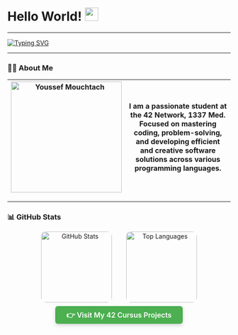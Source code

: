 # Hello World! <img src="https://raw.githubusercontent.com/MartinHeinz/MartinHeinz/master/wave.gif" width="30" alt="wave" />

---

<a href="https://git.io/typing-svg">
  <img src="https://readme-typing-svg.demolab.com?font=Fira+Code&size=24&pause=1000&width=480&lines=Welcome+to+my+GitHub;I'm+Youssef+Mouchtach;Student+at+Coding+School+1337" alt="Typing SVG" />
</a>

---

### 👨‍💻 About Me  

| <img src="https://github.com/mouchtach/mouchtach/my.png" width="250" alt="Youssef Mouchtach" /> | I am a passionate student at the 42 Network, 1337 Med. Focused on mastering coding, problem-solving, and developing efficient and creative software solutions across various programming languages. |
|---|---|

---

### 📊 GitHub Stats  

<div align="center" style="display: flex; gap: 2rem; justify-content: center; flex-wrap: wrap;">
  <a href="https://github.com/mouchtach" target="_blank" rel="noopener noreferrer">
    <img 
      src="https://github-readme-stats.vercel.app/api?username=mouchtach&count_private=false&hide=stars&show_icons=true&theme=holi&line_height=27" 
      alt="GitHub Stats" 
      height="160"
      style="border-radius: 10px; transition: transform 0.3s ease, box-shadow 0.3s ease;"
      onmouseover="this.style.transform='scale(1.05)'; this.style.boxShadow='0 12px 20px rgba(0,0,0,0.12)'"
      onmouseout="this.style.transform='scale(1)'; this.style.boxShadow='none'"
    />
  </a>

  <a href="https://github.com/mouchtach" target="_blank" rel="noopener noreferrer">
    <img 
      src="https://github-readme-stats.vercel.app/api/top-langs/?username=mouchtach&hide=ASP.NET,jupyter%20notebook&theme=holi&hide_langs_below=1" 
      alt="Top Languages" 
      height="160"
      style="border-radius: 10px; transition: transform 0.3s ease, box-shadow 0.3s ease;"
      onmouseover="this.style.transform='scale(1.05)'; this.style.boxShadow='0 12px 20px rgba(0,0,0,0.12)'"
      onmouseout="this.style.transform='scale(1)'; this.style.boxShadow='none'"
    />
  </a>
</div>

<br/>

<div align="center">
  <a href="https://github.com/mouchtach/1337-Cursus-42" target="_blank" rel="noopener noreferrer" style="background-color:#4CAF50; color:white; padding: 10px 25px; border-radius: 6px; text-decoration:none; font-weight:600; font-size:16px; box-shadow: 0 4px 8px rgba(0,0,0,0.15); transition: background-color 0.3s ease;">
    👉 Visit My 42 Cursus Projects
  </a>
</div>
